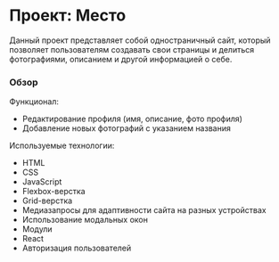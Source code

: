# Проект: Место

Данный проект представляет собой одностраничный сайт, который позволяет пользователям создавать
свои страницы и делиться фотографиями, описанием и другой информацией о себе.

### Обзор

Функционал:

- Редактирование профиля (имя, описание, фото профиля)
- Добавление новых фотографий с указанием названия

Используемые технологии:

- HTML
- CSS
- JavaScript
- Flexbox-верстка
- Grid-верстка
- Медиазапросы для адаптивности сайта на разных устройствах
- Использование модальных окон
- Модули
- React
- Авторизация пользователей